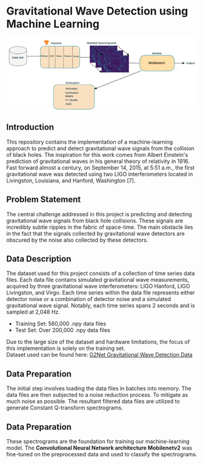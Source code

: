 # Gravitational Wave Detection using Machine Learning
![GW Workflow](https://github.com/RobinRosculete/Gravitational-Wave-Detection/blob/main/img/Screenshot%202023-08-29%20at%204.59.11%20PM.png)
## Introduction

This repository contains the implementation of a machine-learning approach to predict and detect gravitational wave signals from the collision of black holes. The inspiration for this work comes from Albert Einstein's prediction of gravitational waves in his general theory of relativity in 1916. Fast forward almost a century, on September 14, 2015, at 5:51 a.m., the first gravitational wave was detected using two LIGO interferometers located in Livingston, Louisiana, and Hanford, Washington [7].

## Problem Statement

The central challenge addressed in this project is predicting and detecting gravitational wave signals from black hole collisions. These signals are incredibly subtle ripples in the fabric of space-time. The main obstacle lies in the fact that the signals collected by gravitational wave detectors are obscured by the noise also collected by these detectors.

## Data Description

The dataset used for this project consists of a collection of time series data files. Each data file contains simulated gravitational wave measurements, acquired by three gravitational wave interferometers: LIGO Hanford, LIGO Livingston, and Virgo. Each time series within the data file represents either detector noise or a combination of detector noise and a simulated gravitational wave signal. Notably, each time series spans 2 seconds and is sampled at 2,048 Hz.

- Training Set: 560,000 .npy data files
- Test Set: Over 200,000 .npy data files

Due to the large size of the dataset and hardware limitations, the focus of this implementation is solely on the training set.<br>
Dataset used can be found here: [G2Net Gravitational Wave Detection Data](https://www.kaggle.com/competitions/g2net-gravitational-wave-detection/data)
## Data Preparation

The initial step involves loading the data files in batches into memory. The data files are then subjected to a noise reduction process. To mitigate as much noise as possible. The resultant filtered data files are utilized to generate Constant Q-transform spectrograms. 

## Data Preparation

These spectrograms are the foundation for training our machine-learning model. The **Convolutional Neural Network architecture Mobilenetv2** was fine-tuned on the preprocessed data and used to classify the spectrograms.
